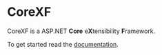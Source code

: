 # CoreXF
CoreXF is a ASP.NET **Core** e**X**tensibility **F**ramework. 

To get started read the [documentation](http://achristov.viewdocs.io/corexf).
<!--To get started read the [documentation](https://github.com/achristov/CoreXF/wiki).-->

